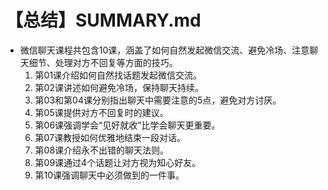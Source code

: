 # 【总结】SUMMARY.md

-   微信聊天课程共包含10课，涵盖了如何自然发起微信交流、避免冷场、注意聊天细节、处理对方不回复等方面的技巧。
    1.  第01课介绍如何自然找话题发起微信交流。
    2.  第02课讲述如何避免冷场，保持聊天持续。
    3.  第03和第04课分别指出聊天中需要注意的5点，避免对方讨厌。
    4.  第05课提供对方不回复时的建议。
    5.  第06课强调学会“见好就收”比学会聊天更重要。
    6.  第07课教授如何优雅地结束一段对话。
    7.  第08课介绍永不出错的聊天法则。
    8.  第09课通过4个话题让对方视为知心好友。
    9.  第10课强调聊天中必须做到的一件事。